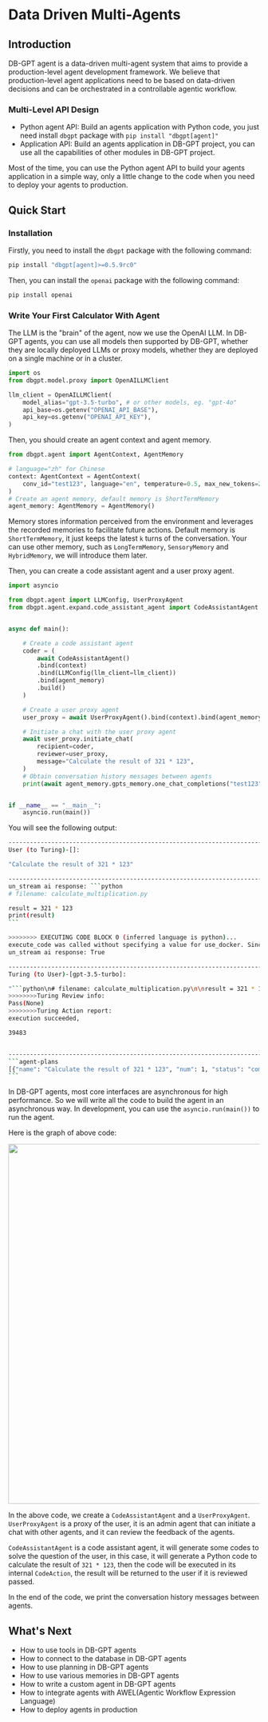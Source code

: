 # Data Driven Multi-Agents

## Introduction

DB-GPT agent is a data-driven multi-agent system that aims to provide a production-level 
agent development framework. We believe that production-level agent applications need 
to be based on data-driven decisions and can be orchestrated in a controllable agentic workflow.

### Multi-Level API Design

- Python agent API: Build an agents application with Python code, you just need install `dbgpt` package with `pip install "dbgpt[agent]"`
- Application API: Build an agents application in DB-GPT project, you can use all the capabilities of other modules in DB-GPT project.

Most of the time, you can use the Python agent API to build your agents application in 
a simple way, only a little change to the code when you need to deploy your agents to production.

## Quick Start

### Installation

Firstly, you need to install the `dbgpt` package with the following command:
```bash
pip install "dbgpt[agent]>=0.5.9rc0"
```

Then, you can install the `openai` package with the following command:
```bash
pip install openai
```

### Write Your First Calculator With Agent

The LLM is the "brain" of the agent, now we use the OpenAI LLM.
In DB-GPT agents, you can use all models then supported by DB-GPT, whether they are 
locally deployed LLMs or proxy models, whether they are deployed on a single machine or in a cluster.

```python
import os
from dbgpt.model.proxy import OpenAILLMClient

llm_client = OpenAILLMClient(
    model_alias="gpt-3.5-turbo", # or other models, eg. "gpt-4o"
    api_base=os.getenv("OPENAI_API_BASE"),
    api_key=os.getenv("OPENAI_API_KEY"),
)
```

Then, you should create an agent context and agent memory.

```python
from dbgpt.agent import AgentContext, AgentMemory

# language="zh" for Chinese
context: AgentContext = AgentContext(
    conv_id="test123", language="en", temperature=0.5, max_new_tokens=2048
) 
# Create an agent memory, default memory is ShortTermMemory
agent_memory: AgentMemory = AgentMemory()
```
Memory stores information perceived from the environment and leverages the recorded 
memories to facilitate future actions.
Default memory is `ShortTermMemory`, it just keeps the latest `k` turns of the conversation.
Your can use other memory, such as `LongTermMemory`, `SensoryMemory` and `HybridMemory`, we will introduce them later.

Then, you can create a code assistant agent and a user proxy agent.

```python
import asyncio

from dbgpt.agent import LLMConfig, UserProxyAgent
from dbgpt.agent.expand.code_assistant_agent import CodeAssistantAgent


async def main():

    # Create a code assistant agent
    coder = (
        await CodeAssistantAgent()
        .bind(context)
        .bind(LLMConfig(llm_client=llm_client))
        .bind(agent_memory)
        .build()
    )

    # Create a user proxy agent
    user_proxy = await UserProxyAgent().bind(context).bind(agent_memory).build()

    # Initiate a chat with the user proxy agent
    await user_proxy.initiate_chat(
        recipient=coder,
        reviewer=user_proxy,
        message="Calculate the result of 321 * 123",
    )
    # Obtain conversation history messages between agents
    print(await agent_memory.gpts_memory.one_chat_completions("test123"))


if __name__ == "__main__":
    asyncio.run(main())

```

You will see the following output:

``````bash
--------------------------------------------------------------------------------
User (to Turing)-[]:

"Calculate the result of 321 * 123"

--------------------------------------------------------------------------------
un_stream ai response: ```python
# filename: calculate_multiplication.py

result = 321 * 123
print(result)
```

>>>>>>>> EXECUTING CODE BLOCK 0 (inferred language is python)...
execute_code was called without specifying a value for use_docker. Since the python docker package is not available, code will be run natively. Note: this fallback behavior is subject to change
un_stream ai response: True

--------------------------------------------------------------------------------
Turing (to User)-[gpt-3.5-turbo]:

"```python\n# filename: calculate_multiplication.py\n\nresult = 321 * 123\nprint(result)\n```"
>>>>>>>>Turing Review info: 
Pass(None)
>>>>>>>>Turing Action report: 
execution succeeded,

39483


--------------------------------------------------------------------------------
```agent-plans
[{"name": "Calculate the result of 321 * 123", "num": 1, "status": "complete", "agent": "Human", "markdown": "```agent-messages\n[{\"sender\": \"CodeEngineer\", \"receiver\": \"Human\", \"model\": \"gpt-3.5-turbo\", \"markdown\": \"```vis-code\\n{\\\"exit_success\\\": true, \\\"language\\\": \\\"python\\\", \\\"code\\\": [[\\\"python\\\", \\\"# filename: calculate_multiplication.py\\\\n\\\\nresult = 321 * 123\\\\nprint(result)\\\"]], \\\"log\\\": \\\"\\\\n39483\\\\n\\\"}\\n```\"}]\n```"}]
```
``````

In DB-GPT agents, most core interfaces are asynchronous for high performance. 
So we will write all the code to build the agent in an asynchronous way. In development, 
you can use the `asyncio.run(main())` to run the agent.

Here is the graph of above code:

<p align="left">
  <img src={'/img/agents/introduction/agents_introduction.png'} width="720px" />
</p>


In the above code, we create a `CodeAssistantAgent` and a `UserProxyAgent`. 
`UserProxyAgent` is a proxy of the user, it is an admin agent that can initiate a chat 
with other agents, and it can review the feedback of the agents.

`CodeAssistantAgent` is a code assistant agent, it will generate some codes to solve 
the question of the user, in this case, it will generate a Python code to calculate the 
result of `321 * 123`, then the code will be executed in its internal `CodeAction`, the 
result will be returned to the user if it is reviewed passed.

In the end of the code, we print the conversation history messages between agents.

## What's Next

- How to use tools in DB-GPT agents
- How to connect to the database in DB-GPT agents
- How to use planning in DB-GPT agents
- How to use various memories in DB-GPT agents
- How to write a custom agent in DB-GPT agents
- How to integrate agents with AWEL(Agentic Workflow Expression Language)
- How to deploy agents in production
